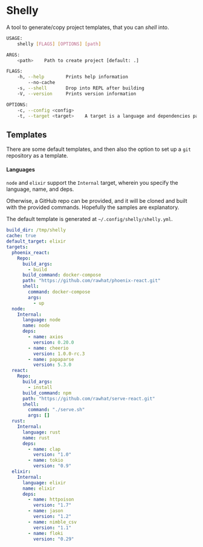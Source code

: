 # Shelly

A tool to generate/copy project templates, that you can *shell* into.

```bash
USAGE:
    shelly [FLAGS] [OPTIONS] [path]

ARGS:
    <path>    Path to create project [default: .]

FLAGS:
    -h, --help        Prints help information
        --no-cache
    -s, --shell       Drop into REPL after building
    -V, --version     Prints version information

OPTIONS:
    -c, --config <config>
    -t, --target <target>    A target is a language and dependencies pairing
```

## Templates

There are some default templates, and then also the option to set up a `git`
repository as a template.

#### Languages

`node` and `elixir` support the `Internal` target, wherein you specify the
language, name, and deps.

Otherwise, a GitHub repo can be provided, and it will be cloned and built with
the provided commands.  Hopefully the samples are explanatory.

The default template is generated at `~/.config/shelly/shelly.yml`.

```yaml
build_dir: /tmp/shelly
cache: true
default_target: elixir
targets:
  phoenix_react:
    Repo:
      build_args:
        - build
      build_command: docker-compose
      path: "https://github.com/rawhat/phoenix-react.git"
      shell:
        command: docker-compose
        args:
          - up
  node:
    Internal:
      language: node
      name: node
      deps:
        - name: axios
          version: 0.20.0
        - name: cheerio
          version: 1.0.0-rc.3
        - name: papaparse
          version: 5.3.0
  react:
    Repo:
      build_args:
        - install
      build_command: npm
      path: "https://github.com/rawhat/serve-react.git"
      shell:
        command: "./serve.sh"
        args: []
  rust:
    Internal:
      language: rust
      name: rust
      deps:
        - name: clap
          version: "1.0"
        - name: tokio
          version: "0.9"
  elixir:
    Internal:
      language: elixir
      name: elixir
      deps:
        - name: httpoison
          version: "1.7"
        - name: jason
          version: "1.2"
        - name: nimble_csv
          version: "1.1"
        - name: floki
          version: "0.29"
```

